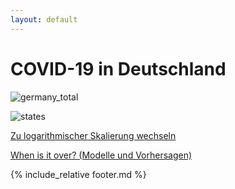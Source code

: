 ```yaml
---
layout: default
---
```


# COVID-19 in Deutschland

![germany_total](plots/germany_total.svg)

![states](plots/states.svg)

[Zu logarithmischer Skalierung wechseln](logscale.html)

[When is it over? (Modelle und Vorhersagen)](whenisitover.html)

{% include_relative footer.md %}
